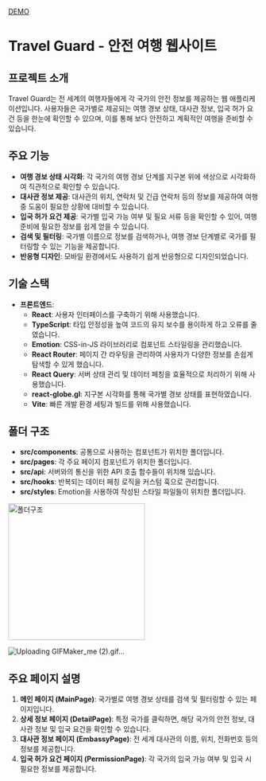 [DEMO](https://travel-guard-git-main-ysmueis-projects.vercel.app/)

# Travel Guard - 안전 여행 웹사이트

## 프로젝트 소개
Travel Guard는 전 세계의 여행자들에게 각 국가의 안전 정보를 제공하는 웹 애플리케이션입니다. 
사용자들은 국가별로 제공되는 여행 경보 상태, 대사관 정보, 입국 허가 요건 등을 한눈에 확인할 수 있으며, 이를 통해 보다 안전하고 계획적인 여행을 준비할 수 있습니다.

## 주요 기능
- **여행 경보 상태 시각화**: 각 국가의 여행 경보 단계를 지구본 위에 색상으로 시각화하여 직관적으로 확인할 수 있습니다.
- **대사관 정보 제공**: 대사관의 위치, 연락처 및 긴급 연락처 등의 정보를 제공하여 여행 중 도움이 필요한 상황에 대비할 수 있습니다.
- **입국 허가 요건 제공**: 국가별 입국 가능 여부 및 필요 서류 등을 확인할 수 있어, 여행 준비에 필요한 정보를 쉽게 얻을 수 있습니다.
- **검색 및 필터링**: 국가별 이름으로 정보를 검색하거나, 여행 경보 단계별로 국가를 필터링할 수 있는 기능을 제공합니다.
- **반응형 디자인**: 모바일 환경에서도 사용하기 쉽게 반응형으로 디자인되었습니다.

## 기술 스택
- **프론트엔드**:
  - **React**: 사용자 인터페이스를 구축하기 위해 사용했습니다.
  - **TypeScript**: 타입 안정성을 높여 코드의 유지 보수를 용이하게 하고 오류를 줄였습니다.
  - **Emotion**: CSS-in-JS 라이브러리로 컴포넌트 스타일링을 관리했습니다.
  - **React Router**: 페이지 간 라우팅을 관리하여 사용자가 다양한 정보를 손쉽게 탐색할 수 있게 했습니다.
  - **React Query**: 서버 상태 관리 및 데이터 페칭을 효율적으로 처리하기 위해 사용했습니다.
  - **react-globe.gl**: 지구본 시각화를 통해 국가별 경보 상태를 표현하였습니다.
  - **Vite**: 빠른 개발 환경 세팅과 빌드를 위해 사용했습니다.

## 폴더 구조
- **src/components**: 공통으로 사용하는 컴포넌트가 위치한 폴더입니다.
- **src/pages**: 각 주요 페이지 컴포넌트가 위치한 폴더입니다.
- **src/api**: 서버와의 통신을 위한 API 호출 함수들이 위치해 있습니다.
- **src/hooks**: 반복되는 데이터 페칭 로직을 커스텀 훅으로 관리합니다.
- **src/styles**: Emotion을 사용하여 작성된 스타일 파일들이 위치한 폴더입니다.

<img width="275" alt="폴더구조" src="https://github.com/user-attachments/assets/52cc1054-341d-4991-b838-382491afdc4f">


![Uploading GIFMaker_me (2).gif…]()




## 주요 페이지 설명
1. **메인 페이지 (MainPage)**: 국가별로 여행 경보 상태를 검색 및 필터링할 수 있는 페이지입니다.
2. **상세 정보 페이지 (DetailPage)**: 특정 국가를 클릭하면, 해당 국가의 안전 정보, 대사관 정보 및 입국 요건을 확인할 수 있습니다.
3. **대사관 정보 페이지 (EmbassyPage)**: 전 세계 대사관의 이름, 위치, 전화번호 등의 정보를 제공합니다.
4. **입국 허가 요건 페이지 (PermissionPage)**: 각 국가의 입국 가능 여부 및 입국 시 필요한 정보를 제공합니다.
